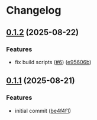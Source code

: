 # Changelog

## [0.1.2](https://github.com/ogcio/consent/compare/@ogcio/consent-v0.1.1...@ogcio/consent-v0.1.2) (2025-08-22)


### Features

* fix build scripts ([#6](https://github.com/ogcio/consent/issues/6)) ([e95606b](https://github.com/ogcio/consent/commit/e95606bf9c8d57c33499d612b1a26da38745ab3c))

## [0.1.1](https://github.com/ogcio/consent/compare/@ogcio/consent-v0.1.0...@ogcio/consent-v0.1.1) (2025-08-21)


### Features

* initial commit ([be4f4f1](https://github.com/ogcio/consent/commit/be4f4f15af5b53b7aa76fdcd53443944cd511689))
